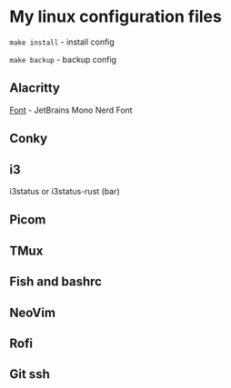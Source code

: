 # My linux configuration files

`make install` - install config

`make backup` - backup config

## Alacritty

[Font](https://www.nerdfonts.com/font-downloads) - JetBrains Mono Nerd Font

## Conky

## i3

i3status or i3status-rust (bar)

## Picom

## TMux

## Fish and bashrc

## NeoVim

## Rofi

## Git ssh

